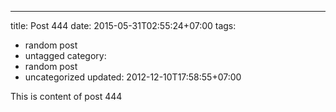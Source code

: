 ---
title: Post 444
date: 2015-05-31T02:55:24+07:00
tags:
  - random post
  - untagged
category:
  - random post
  - uncategorized
updated: 2012-12-10T17:58:55+07:00

This is content of post 444